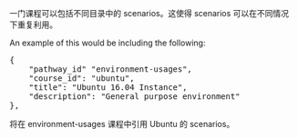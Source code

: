一门课程可以包括不同目录中的 scenarios。这使得 scenarios 可以在不同情况下重复利用。

An example of this would be including the following:

<pre class="file">
{
    "pathway_id" "environment-usages",
    "course_id": "ubuntu",
    "title": "Ubuntu 16.04 Instance",
    "description": "General purpose environment"
},
</pre>

将在 environment-usages 课程中引用 Ubuntu 的 scenarios。